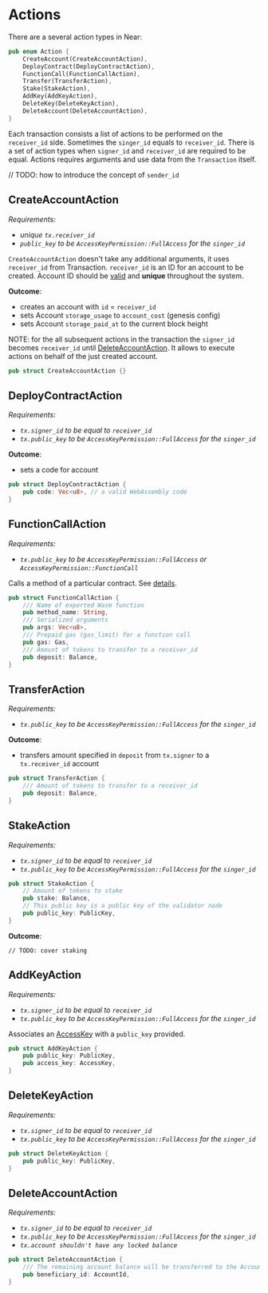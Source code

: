 # Actions

There are a several action types in Near:

```rust
pub enum Action {
    CreateAccount(CreateAccountAction),
    DeployContract(DeployContractAction),
    FunctionCall(FunctionCallAction),
    Transfer(TransferAction),
    Stake(StakeAction),
    AddKey(AddKeyAction),
    DeleteKey(DeleteKeyAction),
    DeleteAccount(DeleteAccountAction),
}
```

Each transaction consists a list of actions to be performed on the `receiver_id` side. Sometimes the `singer_id` equals to `receiver_id`. There is a set of action types when `signer_id` and `receiver_id` are required to be equal. Actions requires arguments and use data from the `Transaction` itself.

// TODO: how to introduce the concept of `sender_id`

## CreateAccountAction
_Requirements:_

- _unique `tx.receiver_id`_
- _`public_key` to be `AccessKeyPermission::FullAccess` for the `singer_id`_

`CreateAccountAction` doesn't take any additional arguments, it uses `receiver_id` from Transaction. `receiver_id` is an ID for an account to be created. Account ID should be [valid](Account.md#account-id) and **unique** throughout the system.

**Outcome**:
- creates an account with `id` = `receiver_id`
- sets Account `storage_usage` to `account_cost` (genesis config)
- sets Account `storage_paid_at` to the current block height

NOTE: for the all subsequent actions in the transaction the `signer_id` becomes `receiver_id` until [DeleteAccountAction](#DeleteAccountAction). It allows to execute actions on behalf of the just created account.

```rust
pub struct CreateAccountAction {}
```

## DeployContractAction

_Requirements:_

- _`tx.signer_id` to be equal to `receiver_id`_
- _`tx.public_key` to be `AccessKeyPermission::FullAccess` for the `singer_id`_

**Outcome**:
- sets a code for account

```rust
pub struct DeployContractAction {
    pub code: Vec<u8>, // a valid WebAssembly code
}
```

## FunctionCallAction

_Requirements:_

- _`tx.public_key` to be `AccessKeyPermission::FullAccess` or `AccessKeyPermission::FunctionCall`_

Calls a method of a particular contract. See [details](./FunctionCall.md).

```rust
pub struct FunctionCallAction {
    /// Name of exported Wasm function
    pub method_name: String,
    /// Serialized arguments
    pub args: Vec<u8>,
    /// Prepaid gas (gas_limit) for a function call
    pub gas: Gas,
    /// Amount of tokens to transfer to a receiver_id
    pub deposit: Balance,
}
```

## TransferAction

_Requirements:_

- _`tx.public_key` to be `AccessKeyPermission::FullAccess` for the `singer_id`_

**Outcome**:
- transfers amount specified in `deposit` from `tx.signer` to a `tx.receiver_id` account

```rust
pub struct TransferAction {
    /// Amount of tokens to transfer to a receiver_id
    pub deposit: Balance,
}
```

## StakeAction

_Requirements:_

- _`tx.signer_id` to be equal to `receiver_id`_
- _`tx.public_key` to be `AccessKeyPermission::FullAccess` for the `singer_id`_

```rust
pub struct StakeAction {
    // Amount of tokens to stake
    pub stake: Balance,
    // This public key is a public key of the validator node
    pub public_key: PublicKey,
}
```
**Outcome**:
```
// TODO: cover staking
```
## AddKeyAction

_Requirements:_

- _`tx.signer_id` to be equal to `receiver_id`_
- _`tx.public_key` to be `AccessKeyPermission::FullAccess` for the `singer_id`_

Associates an [AccessKey](AccessKey) with a `public_key` provided.

```rust
pub struct AddKeyAction {
    pub public_key: PublicKey,
    pub access_key: AccessKey,
}
```

## DeleteKeyAction

_Requirements:_

- _`tx.signer_id` to be equal to `receiver_id`_
- _`tx.public_key` to be `AccessKeyPermission::FullAccess` for the `singer_id`_

```rust
pub struct DeleteKeyAction {
    pub public_key: PublicKey,
}
```

## DeleteAccountAction

_Requirements:_

- _`tx.signer_id` to be equal to `receiver_id`_
- _`tx.public_key` to be `AccessKeyPermission::FullAccess` for the `singer_id`_
- _`tx.account shouldn't have any locked balance`_

```rust
pub struct DeleteAccountAction {
    /// The remaining account balance will be transferred to the AccountId below
    pub beneficiary_id: AccountId,
}
```
